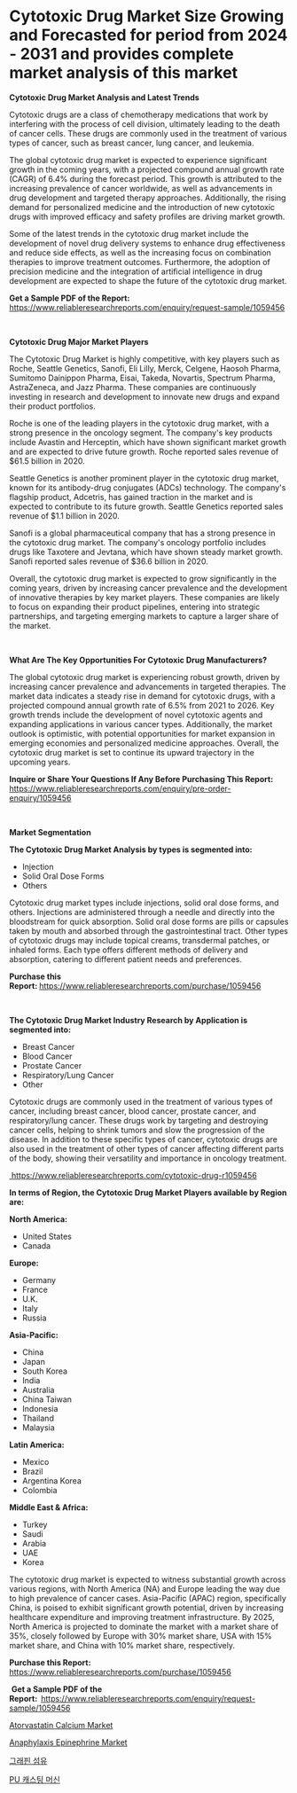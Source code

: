<p><h1>Cytotoxic Drug Market Size Growing and Forecasted for period from 2024 - 2031 and provides complete market analysis of this market</h1></p><p><strong>Cytotoxic Drug Market Analysis and Latest Trends</strong></p>
<p><p>Cytotoxic drugs are a class of chemotherapy medications that work by interfering with the process of cell division, ultimately leading to the death of cancer cells. These drugs are commonly used in the treatment of various types of cancer, such as breast cancer, lung cancer, and leukemia.</p><p>The global cytotoxic drug market is expected to experience significant growth in the coming years, with a projected compound annual growth rate (CAGR) of 6.4% during the forecast period. This growth is attributed to the increasing prevalence of cancer worldwide, as well as advancements in drug development and targeted therapy approaches. Additionally, the rising demand for personalized medicine and the introduction of new cytotoxic drugs with improved efficacy and safety profiles are driving market growth.</p><p>Some of the latest trends in the cytotoxic drug market include the development of novel drug delivery systems to enhance drug effectiveness and reduce side effects, as well as the increasing focus on combination therapies to improve treatment outcomes. Furthermore, the adoption of precision medicine and the integration of artificial intelligence in drug development are expected to shape the future of the cytotoxic drug market.</p></p>
<p><strong>Get a Sample PDF of the Report:&nbsp;</strong> <a href="https://www.reliableresearchreports.com/enquiry/request-sample/1059456">https://www.reliableresearchreports.com/enquiry/request-sample/1059456</a></p>
<p>&nbsp;</p>
<p><strong>Cytotoxic Drug Major Market Players</strong></p>
<p><p>The Cytotoxic Drug Market is highly competitive, with key players such as Roche, Seattle Genetics, Sanofi, Eli Lilly, Merck, Celgene, Haosoh Pharma, Sumitomo Dainippon Pharma, Eisai, Takeda, Novartis, Spectrum Pharma, AstraZeneca, and Jazz Pharma. These companies are continuously investing in research and development to innovate new drugs and expand their product portfolios.</p><p>Roche is one of the leading players in the cytotoxic drug market, with a strong presence in the oncology segment. The company's key products include Avastin and Herceptin, which have shown significant market growth and are expected to drive future growth. Roche reported sales revenue of $61.5 billion in 2020.</p><p>Seattle Genetics is another prominent player in the cytotoxic drug market, known for its antibody-drug conjugates (ADCs) technology. The company's flagship product, Adcetris, has gained traction in the market and is expected to contribute to its future growth. Seattle Genetics reported sales revenue of $1.1 billion in 2020.</p><p>Sanofi is a global pharmaceutical company that has a strong presence in the cytotoxic drug market. The company's oncology portfolio includes drugs like Taxotere and Jevtana, which have shown steady market growth. Sanofi reported sales revenue of $36.6 billion in 2020.</p><p>Overall, the cytotoxic drug market is expected to grow significantly in the coming years, driven by increasing cancer prevalence and the development of innovative therapies by key market players. These companies are likely to focus on expanding their product pipelines, entering into strategic partnerships, and targeting emerging markets to capture a larger share of the market.</p></p>
<p>&nbsp;</p>
<p><strong>What Are The Key Opportunities For Cytotoxic Drug Manufacturers?</strong></p>
<p><p>The global cytotoxic drug market is experiencing robust growth, driven by increasing cancer prevalence and advancements in targeted therapies. The market data indicates a steady rise in demand for cytotoxic drugs, with a projected compound annual growth rate of 6.5% from 2021 to 2026. Key growth trends include the development of novel cytotoxic agents and expanding applications in various cancer types. Additionally, the market outlook is optimistic, with potential opportunities for market expansion in emerging economies and personalized medicine approaches. Overall, the cytotoxic drug market is set to continue its upward trajectory in the upcoming years.</p></p>
<p><strong>Inquire or Share Your Questions If Any Before Purchasing This Report:</strong> <a href="https://www.reliableresearchreports.com/enquiry/pre-order-enquiry/1059456">https://www.reliableresearchreports.com/enquiry/pre-order-enquiry/1059456</a></p>
<p>&nbsp;</p>
<p><strong>Market Segmentation</strong></p>
<p><strong>The Cytotoxic Drug Market Analysis by types is segmented into:</strong></p>
<p><ul><li>Injection</li><li>Solid Oral Dose Forms</li><li>Others</li></ul></p>
<p><p>Cytotoxic drug market types include injections, solid oral dose forms, and others. Injections are administered through a needle and directly into the bloodstream for quick absorption. Solid oral dose forms are pills or capsules taken by mouth and absorbed through the gastrointestinal tract. Other types of cytotoxic drugs may include topical creams, transdermal patches, or inhaled forms. Each type offers different methods of delivery and absorption, catering to different patient needs and preferences.</p></p>
<p><strong>Purchase this Report:&nbsp;</strong><a href="https://www.reliableresearchreports.com/purchase/1059456">https://www.reliableresearchreports.com/purchase/1059456</a></p>
<p>&nbsp;</p>
<p><strong>The Cytotoxic Drug Market Industry Research by Application is segmented into:</strong></p>
<p><ul><li>Breast Cancer</li><li>Blood Cancer</li><li>Prostate Cancer</li><li>Respiratory/Lung Cancer</li><li>Other</li></ul></p>
<p><p>Cytotoxic drugs are commonly used in the treatment of various types of cancer, including breast cancer, blood cancer, prostate cancer, and respiratory/lung cancer. These drugs work by targeting and destroying cancer cells, helping to shrink tumors and slow the progression of the disease. In addition to these specific types of cancer, cytotoxic drugs are also used in the treatment of other types of cancer affecting different parts of the body, showing their versatility and importance in oncology treatment.</p></p>
<p><a href="https://www.reliableresearchreports.com/cytotoxic-drug-r1059456">&nbsp;https://www.reliableresearchreports.com/cytotoxic-drug-r1059456</a></p>
<p><strong>In terms of Region, the Cytotoxic Drug Market Players available by Region are:</strong></p>
<p>
    <p> <strong> North America: </strong>
        <ul>
            <li>United States</li>
            <li>Canada</li>
        </ul>
        </p> 
    <p> <strong> Europe: </strong>
        <ul>
            <li>Germany</li>
            <li>France</li>
            <li>U.K.</li>
            <li>Italy</li>
            <li>Russia</li>
        </ul>
        </p> 
    <p> <strong> Asia-Pacific: </strong>
        <ul>
            <li>China</li>
            <li>Japan</li>
            <li>South Korea</li>
            <li>India</li>
            <li>Australia</li>
            <li>China Taiwan</li>
            <li>Indonesia</li>
            <li>Thailand</li>
            <li>Malaysia</li>
        </ul>
        </p> 
    <p> <strong> Latin America: </strong>
        <ul>
            <li>Mexico</li>
            <li>Brazil</li>
            <li>Argentina Korea</li>
            <li>Colombia</li>
        </ul>
        </p> 
    <p> <strong> Middle East & Africa: </strong>
        <ul>
            <li>Turkey</li>
            <li>Saudi</li>
            <li>Arabia</li>
            <li>UAE</li>
            <li>Korea</li>
        </ul>
    </p>
    </p>
<p><p>The cytotoxic drug market is expected to witness substantial growth across various regions, with North America (NA) and Europe leading the way due to high prevalence of cancer cases. Asia-Pacific (APAC) region, specifically China, is poised to exhibit significant growth potential, driven by increasing healthcare expenditure and improving treatment infrastructure. By 2025, North America is projected to dominate the market with a market share of 35%, closely followed by Europe with 30% market share, USA with 15% market share, and China with 10% market share, respectively.</p></p>
<p><strong>Purchase this Report: </strong><a href="https://www.reliableresearchreports.com/purchase/1059456">https://www.reliableresearchreports.com/purchase/1059456</a></p>
<p>&nbsp;<strong>Get a Sample PDF of the Report:&nbsp;&nbsp;</strong><a href="https://www.reliableresearchreports.com/enquiry/request-sample/1059456">https://www.reliableresearchreports.com/enquiry/request-sample/1059456</a></p>
<p><strong></strong></p>
<p><p><a href="https://github.com/kathiaseamanalvaradovlprc2h/Market-Research-Report-List-2/blob/main/atorvastatin-calcium-market.md">Atorvastatin Calcium Market</a></p><p><a href="https://github.com/wusalecollins540tpqoz/Market-Research-Report-List-2/blob/main/anaphylaxis-epinephrine-market.md">Anaphylaxis Epinephrine Market</a></p><p><a href="https://github.com/royErdmtyan906778/Market-Research-Report-List-1/blob/main/685429156947.md">그래핀 섬유</a></p><p><a href="https://github.com/valroy852/Market-Research-Report-List-1/blob/main/301765556948.md">PU 캐스팅 머신</a></p></p>